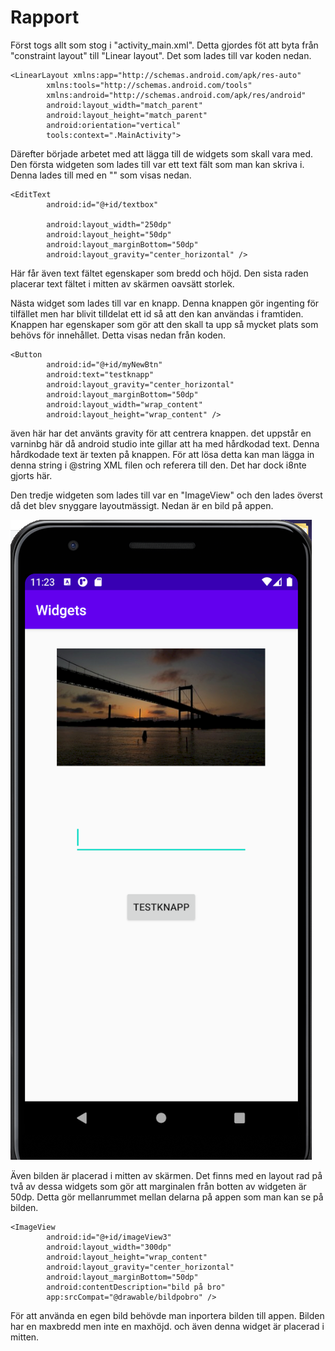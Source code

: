 
# Rapport


Först togs allt som stog i "activity_main.xml". Detta gjordes föt att byta från "constraint layout"
till "Linear layout". Det som lades till var koden nedan.

```
<LinearLayout xmlns:app="http://schemas.android.com/apk/res-auto"
        xmlns:tools="http://schemas.android.com/tools"
        xmlns:android="http://schemas.android.com/apk/res/android"
        android:layout_width="match_parent"
        android:layout_height="match_parent"
        android:orientation="vertical"
        tools:context=".MainActivity">
```

Därefter började arbetet med att lägga till de widgets som skall vara med. Den första widgeten som lades
till var ett text fält som man kan skriva i. Denna lades till med en "<EditText>" som visas nedan.

```
<EditText
        android:id="@+id/textbox"

        android:layout_width="250dp"
        android:layout_height="50dp"
        android:layout_marginBottom="50dp"
        android:layout_gravity="center_horizontal" />
```

Här får även text fältet egenskaper som bredd och höjd. Den sista raden placerar text fältet i
mitten av skärmen oavsätt storlek.

Nästa widget som lades till var en knapp. Denna knappen gör ingenting för tilfället men har blivit
tilldelat ett id så att den kan användas i framtiden. Knappen har egenskaper som gör att den skall
ta upp så mycket plats som behövs för innehållet. Detta visas nedan från koden.

```
<Button
        android:id="@+id/myNewBtn"
        android:text="testknapp"
        android:layout_gravity="center_horizontal"
        android:layout_marginBottom="50dp"
        android:layout_width="wrap_content"
        android:layout_height="wrap_content" />
```
även här har det använts gravity för att centrera knappen. det uppstår en varninbg här då android
studio inte gillar att ha med hårdkodad text. Denna hårdkodade text är texten på knappen. För att lösa
detta kan man lägga in denna string i @string XML filen och referera till den. Det har dock i8nte gjorts här.

Den tredje widgeten som lades till var en "ImageView" och den lades överst då det blev snyggare layoutmässigt.
Nedan är en bild på appen.

![](bild.png)

Även bilden är placerad i mitten av skärmen. Det finns med en layout rad på två av dessa widgets
som gör att marginalen från botten av widgeten är 50dp. Detta gör mellanrummet mellan delarna på
appen som man kan se på bilden.

```
<ImageView
        android:id="@+id/imageView3"
        android:layout_width="300dp"
        android:layout_height="wrap_content"
        android:layout_gravity="center_horizontal"
        android:layout_marginBottom="50dp"
        android:contentDescription="bild på bro"
        app:srcCompat="@drawable/bildpobro" />
```

För att använda en egen bild behövde man inportera bilden till appen. Bilden har en maxbredd men
inte en maxhöjd. och även denna widget är placerad i mitten.


